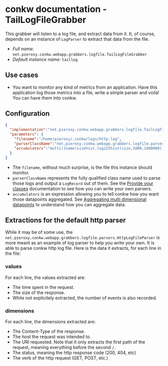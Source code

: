 # conkw documentation - TailLogFileGrabber

This grabber will listen to a log file, and extract data from it. It, of course, depends on an instance of `LogParser` to extract that data from the file.

* *Full name:* `net.pieroxy.conkw.webapp.grabbers.logfile.TailLogFileGrabber`
* *Default instance name:* `taillog`

## Use cases

* You want to monitor any kind of metrics from an application. Have this application log those metrics into a file, write a simple parser and voilà! You can have them into conkw.

## Configuration

```json
{
  "implementation":"net.pieroxy.conkw.webapp.grabbers.logfile.TailLogFileGrabber",
  "parameters": {
    "filename":"/home/pieroxy/.conkw/logs/http.log",
    "parserClassName":"net.pieroxy.conkw.webapp.grabbers.logfile.parsers.HttpLogFileParser",
    "accumulators":"multi([name(sizehist,log125hist(size,1000,1000000)),name(byct,stablekey(contentType,count(),3)),name(byuri,stablekey(uri,count(),3)),sum(size,0),count(),sum(time,0)])"
  }
}
```

* The `filename`, without much surprise, is the file this instance should monitor.
* `parserClassName` represents the fully qualified class name used to parse those logs and output a `LogRecord` out of them. See the [Provide your classes](PROVIDE_CLASSES.md) documentation to see how you can write your own parsers.
* `accumulators` is an expression allowing you to tell conkw how you want those datapoints aggregated. See [Aggregating multi dimensional datapoints](AGGREGATE.md) to understand how you can aggregate data.

## Extractions for the default http parser

While it may be of some use, the `net.pieroxy.conkw.webapp.grabbers.logfile.parsers.HttpLogFileParser` is more meant as an example of log parser to help you write your own. It is able to parse conkw http log file. Here is the data it extracts, for each line in the file:

### values

For each line, the values extracted are:

* The time spent in the request.
* The size of the response.
* While not explicitely extracted, the number of events is also recorded.

### dimensions

For each line, the dimensions extracted are:

* The Content-Type of the response.
* The host the request was intended to.
* The URI requested. Note that it only extracts the first path of the request, meaning everything before the second `/`.
* The status, meaning the http response code (200, 404, etc)
* The verb of the http request (GET, POST, etc.)
